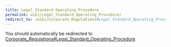 ```yaml
---
title: Legal Standard Operating Procedure
permalink: wiki/Legal_Standard_Operating_Procedure/
redirect_to: /wiki/Corporate_Regulations#Legal_Standard_Operating_Procedure/
---
```


You should automatically be redirected to [Corporate_Regulations#Legal_Standard_Operating_Procedure](/wiki/Corporate_Regulations#Legal_Standard_Operating_Procedure/)
